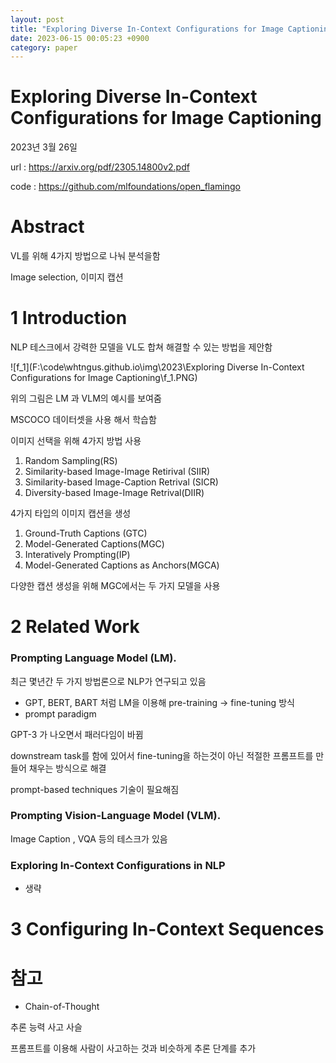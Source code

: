 ```yaml
---
layout: post
title: "Exploring Diverse In-Context Configurations for Image Captioning"
date: 2023-06-15 00:05:23 +0900
category: paper
---
```


# Exploring Diverse In-Context Configurations for Image Captioning

2023년 3월 26일

url : https://arxiv.org/pdf/2305.14800v2.pdf

code : https://github.com/mlfoundations/open_flamingo



# Abstract

VL를 위해 4가지 방법으로 나눠 분석을함

Image selection,  이미지 캡션

# 1 Introduction

NLP 테스크에서 강력한 모델을 VL도 합쳐 해결할 수 있는 방법을 제안함 

![f_1](F:\code\whtngus.github.io\img\2023\Exploring Diverse In-Context Configurations for Image Captioning\f_1.PNG)

위의 그림은 LM 과 VLM의 예시를 보여줌 

MSCOCO 데이터셋을 사용 해서 학습함

이미지 선택을 위해 4가지 방법 사용 

1. Random Sampling(RS)
2. Similarity-based Image-Image Retirival (SIIR)
3. Similarity-based Image-Caption Retrival (SICR)
4. Diversity-based Image-Image Retrival(DIIR)

4가지 타입의 이미지 캡션을 생성

1. Ground-Truth Captions (GTC)
2. Model-Generated Captions(MGC)
3. Interatively Prompting(IP)
4. Model-Generated Captions as Anchors(MGCA)

다양한 캡션 생성을 위해 MGC에서는 두 가지 모델을 사용 

# 2 Related Work

### Prompting Language Model (LM).

최근 몇년간 두 가지 방법론으로 NLP가 연구되고 있음

- GPT, BERT, BART 처럼 LM을 이용해 pre-training -> fine-tuning 방식
- prompt paradigm

GPT-3 가 나오면서 패러다임이 바뀜 

downstream task를 함에 있어서 fine-tuning을 하는것이 아닌 적절한 프롬프트를 만들어 채우는 방식으로 해결 

prompt-based techniques 기술이 필요해짐 

### Prompting Vision-Language Model (VLM).

Image Caption , VQA 등의 테스크가 있음 

### Exploring In-Context Configurations in NLP

- 생략

# 3 Configuring In-Context Sequences

















# 참고

- Chain-of-Thought 

추론 능력 사고 사슬

프롬프트를 이용해 사람이 사고하는 것과 비슷하게 추론 단계를 추가








